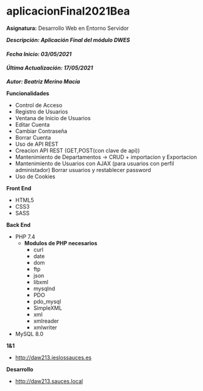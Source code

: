 # aplicacionFinal2021Bea
**Asignatura:** Desarrollo Web en Entorno Servidor

***Descripción: Aplicación Final del módulo DWES***

#### *Fecha Inicio: 03/05/2021*
#### *Última Actualización: 17/05/2021*

***Autor: Beatriz Merino Macía***

**Funcionalidades**
- Control de Acceso
- Registro de Usuarios
- Ventana de Inicio de Usuarios
- Editar Cuenta
- Cambiar Contraseña
- Borrar Cuenta
- Uso de API REST
- Creacion API REST (GET,POST(con clave de api))
- Mantenimiento de Departamentos -> CRUD + importacion y Exportacion
- Mantenimiento de Usuarios con AJAX (para usuarios con perfil administador) Borrar usuarios y restablecer password
- Uso de Cookies 

**Front End**
- HTML5
- CSS3
- SASS


**Back End**
- PHP 7.4
    - **Modulos de PHP necesarios**
        - curl
        - date
        - dom
        - ftp
        - json
        - libxml
        - mysqlnd
        - PDO
        - pdo_mysql
        - SimpleXML
        - xml
        - xmlreader
        - xmlwriter
- MySQL 8.0

**1&1**
- http://daw213.ieslossauces.es

**Desarrollo**
- http://daw213.sauces.local